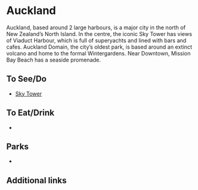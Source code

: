# Auckland

Auckland, based around 2 large harbours, is a major city in the north of New Zealand’s North Island. In the centre, the iconic Sky Tower has views of Viaduct Harbour, which is full of superyachts and lined with bars and cafes. Auckland Domain, the city’s oldest park, is based around an extinct volcano and home to the formal Wintergardens. Near Downtown, Mission Bay Beach has a seaside promenade.

## To See/Do

* [Sky Tower](https://www.skycityauckland.co.nz/sky-tower/)

## To Eat/Drink

* 

## Parks

* 

## Additional links